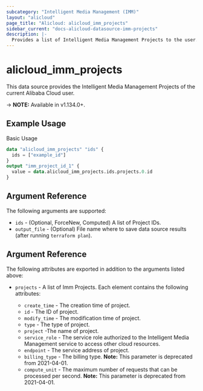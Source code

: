 ```yaml
---
subcategory: "Intelligent Media Management (IMM)"
layout: "alicloud"
page_title: "Alicloud: alicloud_imm_projects"
sidebar_current: "docs-alicloud-datasource-imm-projects"
description: |-
  Provides a list of Intelligent Media Management Projects to the user.
---
```


# alicloud\_imm\_projects

This data source provides the Intelligent Media Management Projects of the current Alibaba Cloud user.

-> **NOTE:** Available in v1.134.0+.

## Example Usage

Basic Usage

```terraform
data "alicloud_imm_projects" "ids" {
  ids = ["example_id"]
}
output "imm_project_id_1" {
  value = data.alicloud_imm_projects.ids.projects.0.id
}

```

## Argument Reference

The following arguments are supported:

* `ids` - (Optional, ForceNew, Computed)  A list of Project IDs.
* `output_file` - (Optional) File name where to save data source results (after running `terraform plan`).

## Argument Reference

The following attributes are exported in addition to the arguments listed above:

* `projects` - A list of Imm Projects. Each element contains the following attributes:

    * `create_time` - The creation time of project.
    * `id` - The ID of project.
    * `modify_time` - The modification time of project.
    * `type` - The type of project.
    * `project` -The name of project.
    * `service_role` - The service role authorized to the Intelligent Media Management service to access other cloud resources.
    * `endpoint` - The service address of project.
    * `billing_type` - The billing type. **Note:** This parameter is deprecated from 2021-04-01.
    * `compute_unit` - The maximum number of requests that can be processed per second. **Note:** This parameter is deprecated from 2021-04-01.
